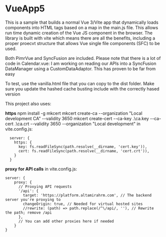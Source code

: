 # VueApp5

This is a sample that builds a normal Vue 3/Vite app that dynamically loads components into HTML tags based 
on a map in the main.js file. This allows run time dynamic creation of the Vue JS component in the browser. 
The library is built with vite which means there are all the benefits, including a proper proecvt structure 
that allows Vue single file components (SFC) to be used.

Both PimrVue and SyncFusion are included. Please note that there is a lot of code in Calendar.vue: I am working on 
reading our APIs into a SyncFusion DataManager using a CustomDataAdaptor. This has proven to be far from easy

To test, use the vanilla.html file that you can copy to the dist folder. Make sure you update the hashed cache busting
include <script type="module" crossorigin src="/assets/index-JMabCIMp.js"></script> with the correctly hased version

This project also uses:

**https**
npm install -g mkcert
mkcert create-ca --organization "Local development CA" --validity 3650
mkcert create-cert --ca-key .\ca.key --ca-cert .\ca.crt --validity 3650 --organization "Local development"
in vite.config.js:

```
  server: {
    https: {
      key: fs.readFileSync(path.resolve(__dirname, 'cert.key')),
      cert: fs.readFileSync(path.resolve(__dirname, 'cert.crt')),
    }
  }
```

**proxy for API calls**
in vite.config.js:
```
server: {
    proxy: {
      // Proxying API requests
      '/api': {
        target: 'https://platform.altamirahrm.com', // The backend server you're proxying to
        changeOrigin: true, // Needed for virtual hosted sites
        //rewrite: (path) => path.replace(/^\/api/, ''), // Rewrite the path; remove /api
      },
      // You can add other proxies here if needed
    }
}
```